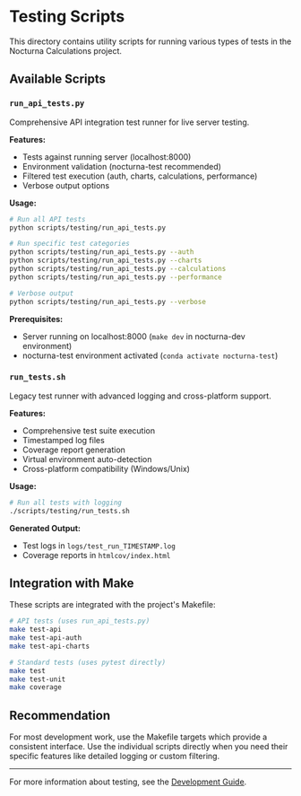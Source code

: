 # Testing Scripts

This directory contains utility scripts for running various types of tests in the Nocturna Calculations project.

## Available Scripts

### `run_api_tests.py`

Comprehensive API integration test runner for live server testing.

**Features:**
- Tests against running server (localhost:8000)
- Environment validation (nocturna-test recommended)
- Filtered test execution (auth, charts, calculations, performance)
- Verbose output options

**Usage:**
```bash
# Run all API tests
python scripts/testing/run_api_tests.py

# Run specific test categories
python scripts/testing/run_api_tests.py --auth
python scripts/testing/run_api_tests.py --charts
python scripts/testing/run_api_tests.py --calculations
python scripts/testing/run_api_tests.py --performance

# Verbose output
python scripts/testing/run_api_tests.py --verbose
```

**Prerequisites:**
- Server running on localhost:8000 (`make dev` in nocturna-dev environment)
- nocturna-test environment activated (`conda activate nocturna-test`)

### `run_tests.sh`

Legacy test runner with advanced logging and cross-platform support.

**Features:**
- Comprehensive test suite execution
- Timestamped log files
- Coverage report generation
- Virtual environment auto-detection
- Cross-platform compatibility (Windows/Unix)

**Usage:**
```bash
# Run all tests with logging
./scripts/testing/run_tests.sh
```

**Generated Output:**
- Test logs in `logs/test_run_TIMESTAMP.log`
- Coverage reports in `htmlcov/index.html`

## Integration with Make

These scripts are integrated with the project's Makefile:

```bash
# API tests (uses run_api_tests.py)
make test-api
make test-api-auth
make test-api-charts

# Standard tests (uses pytest directly)
make test
make test-unit
make coverage
```

## Recommendation

For most development work, use the Makefile targets which provide a consistent interface. Use the individual scripts directly when you need their specific features like detailed logging or custom filtering.

---

For more information about testing, see the [Development Guide](../../docs/development/README.md). 